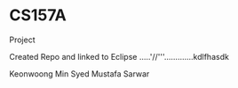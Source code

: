 # CS157A
Project

Created Repo and linked to Eclipse .....'//'''.............kdlfhasdk

Keonwoong Min
Syed Mustafa Sarwar
